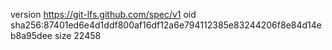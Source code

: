 version https://git-lfs.github.com/spec/v1
oid sha256:87401ed6e4d1ddf800af16df12a6e794112385e83244206f8e84d14eb8a95dee
size 22458
